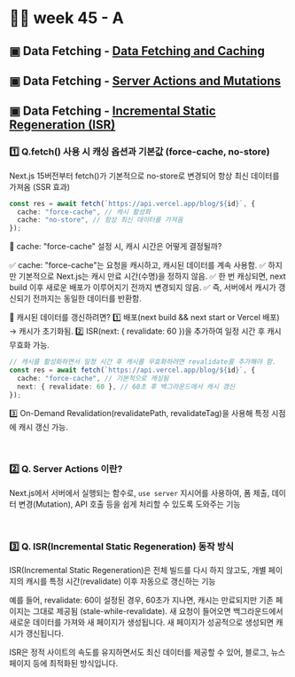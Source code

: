 # 👨‍🏫 week 45 - A

## ▣ Data Fetching - [Data Fetching and Caching](https://nextjs.org/docs/app/building-your-application/data-fetching/fetching)

## ▣ Data Fetching - [Server Actions and Mutations](https://nextjs.org/docs/app/building-your-application/data-fetching/server-actions-and-mutations)

## ▣ Data Fetching - [Incremental Static Regeneration (ISR)](https://nextjs.org/docs/app/building-your-application/data-fetching/incremental-static-regeneration)

### 1️⃣ Q.fetch() 사용 시 캐싱 옵션과 기본값 (force-cache, no-store)

Next.js 15버전부터 fetch()가 기본적으로 no-store로 변경되어 항상 최신 데이터를 가져옴 (SSR 효과)

```ts
const res = await fetch(`https://api.vercel.app/blog/${id}`, {
  cache: "force-cache", // 캐시 활성화
  cache: "no-store", // 항상 최신 데이터를 가져옴
});
```

📌 cache: "force-cache" 설정 시, 캐시 시간은 어떻게 결정될까?

✅ cache: "force-cache"는 요청을 캐시하고, 캐시된 데이터를 계속 사용함.
✅ 하지만 기본적으로 Next.js는 캐시 만료 시간(수명)을 정하지 않음.
✅ 한 번 캐싱되면, next build 이후 새로운 배포가 이루어지기 전까지 변경되지 않음.
✅ 즉, 서버에서 캐시가 갱신되기 전까지는 동일한 데이터를 반환함.

📍 캐시된 데이터를 갱신하려면?
1️⃣ 배포(next build && next start or Vercel 배포) → 캐시가 초기화됨.
2️⃣ ISR(next: { revalidate: 60 })을 추가하여 일정 시간 후 캐시 무효화 가능.

```ts
// 캐시를 활성화하면서 일정 시간 후 캐시를 무효화하려면 revalidate를 추가해야 함.
const res = await fetch(`https://api.vercel.app/blog/${id}`, {
  cache: "force-cache", // 기본적으로 캐싱됨
  next: { revalidate: 60 }, // 60초 후 백그라운드에서 캐시 갱신
});
```

3️⃣ On-Demand Revalidation(revalidatePath, revalidateTag)을 사용해 특정 시점에 캐시 갱신 가능.

  <br/>
  
### 2️⃣ Q. Server Actions 이란?

Next.js에서 서버에서 실행되는 함수로, `use server` 지시어를 사용하여,
폼 제출, 데이터 변경(Mutation), API 호출 등을 쉽게 처리할 수 있도록 도와주는 기능

<br/>

### 3️⃣ Q. ISR(Incremental Static Regeneration) 동작 방식

ISR(Incremental Static Regeneration)은 전체 빌드를 다시 하지 않고도, 개별 페이지의 캐시를 특정 시간(revalidate) 이후 자동으로 갱신하는 기능

예를 들어, revalidate: 60이 설정된 경우,
60초가 지나면, 캐시는 만료되지만 기존 페이지는 그대로 제공됨 (stale-while-revalidate).
새 요청이 들어오면 백그라운드에서 새로운 데이터를 가져와 새 페이지가 생성됩니다.
새 페이지가 성공적으로 생성되면 캐시가 갱신됩니다.

ISR은 정적 사이트의 속도를 유지하면서도 최신 데이터를 제공할 수 있어, 블로그, 뉴스 페이지 등에 최적화된 방식입니다.
